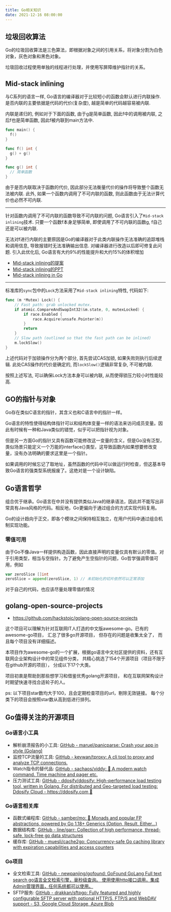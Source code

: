 ```yaml
---
title: Go相关知识
date: 2021-12-16 08:00:00
---
```



垃圾回收算法
--------------------

Go的垃圾回收算法是三色算法，即根据对象之间的引用关系，将对象分割为白色对象，灰色对象和黑色对象。

垃圾回收过程使用单独的线程进行处理，并使用写屏障维护指针的关系。



Mid-stack inlining
--------------------

与C系列的语言一样, Go语言的编译器对于比较短小的函数会默认进行内联操作. 是否内联的主要依据是代码的代价(复杂度), 越是简单的代码越容易被内联. 

内联是递归的, 例如对于下面的函数, 由于g是简单函数, 因此f中的调用被内联, 之后f也是简单函数, 因此f被内联到main方法中.

```go
func main() {
  f()
}

func f() int {
  g() + g()
}

func g() int {
  // 简单函数
}
```

由于是否内联取决于函数的代价, 因此部分无法衡量代价的操作将导致整个函数无法被内联. 此外, 如果一个函数内调用了不可内联的函数, 则此函数由于无法计算代价也必然不可内联.

--------

针对函数内调用了不可内联的函数导致不可内联的问题, Go语言引入了`Mid-stack inlining`技术. 只要一个函数f本身足够简单, 即使调用了不可内联的函数g, f自己还是可以被内联.

无法对f进行内联的主要原因是Go的编译器对于此类内联操作无法准确的追踪堆栈和调用信息, 导致报错时无法准确输出信息. 对编译器进行改造以后即可修复此问题. 引入此优化后, Go语言有大约9%的性能提升和大约15%的体积增加


- [Mid-stack inlining的提案](https://go.googlesource.com/proposal/+/master/design/19348-midstack-inlining.md)
- [Mid-stack inlining的PPT](https://docs.google.com/presentation/d/1Wcblp3jpfeKwA0Y4FOmj63PW52M_qmNqlQkNaLj0P5o/edit#slide=id.p)
- [Mid-stack inlining in Go](https://dave.cheney.net/2020/05/02/mid-stack-inlining-in-go)


--------------

标准库的`sync`包中的`Lock`方法采用了`Mid-stack inlining`特性, 代码如下:

```go
func (m *Mutex) Lock() {
	// Fast path: grab unlocked mutex.
	if atomic.CompareAndSwapInt32(&m.state, 0, mutexLocked) {
		if race.Enabled {
			race.Acquire(unsafe.Pointer(m))
		}
		return
	}
	// Slow path (outlined so that the fast path can be inlined)
	m.lockSlow()
}
```

上述代码对于加锁操作分为两个部分, 首先尝试CAS加锁, 如果失败则执行后续逻辑. 此处CAS操作的代价是确定的, 而`lockSlow()`逻辑非常复杂, 不可被内联. 

按照上述写法, 可以确保Lock方法本身可以被内联, 从而使得锁压力较小时性能较高.


GO的指针与对象
--------------

Go存在类似C语言的指针，其含义也和C语言中的指针一样。

Go语言的特性使得结构体指针可以和结构体变量一样的语法来访问成员变量。因此有时候有一种和Java类似的错觉，似乎可以把指针视为对象。

但是另一方面Go的指针又具有函数可能修改这一变量的含义，但是Go没有泛型，类似场景只能定义一个万能的interface{}类型，这导致函数内如果想要修改变量，没有办法明确的要求这里是一个指针。 

如果调用的时候忘记了取地址，虽然函数的代码中可以做运行时检查，但这基本导致Go语言的强类型系统报废了。这绝对是一个设计缺陷。



Go语言哲学
-------------

组合优于继承。Go语言在中并没有提供类似Java的继承语法，因此并不能写出非常具有Java风格的代码。相反地，Go更偏向于通过组合的方式实现代码复用。

Go的设计趋向于正交，即各个模块之间保持相互独立，在用户代码中通过组合机制实现功能。


### 零值可用

由于Go不像Java一样提供构造函数，因此直接声明的变量仅具有默认的零值。对于引用类型，相当与空指针。为了避免产生空指针的问题，Go哲学强调零值可用，例如

```go
var zeroSlice []int
zeroSlice = append(zeroSlice, 1) // 未初始化的切片依然可以正常添加
```

对于自己的代码，也应该尽量处理零值的情况




golang-open-source-projects
----------------------------------

- https://github.com/hackstoic/golang-open-source-projects

这个项目可以理解为针对互联网IT人打造的中文版awesome-go。已有的awesome-go项目， 汇总了很多go开源项目， 但存在的问题是收集太全了， 而且每个项目没有详细描述。

本项目作为awesome-go的一个扩展，根据go语言中文社区提供的资料，还有互联网企业架构设计中的常见组件分类， 共精心挑选了154个开源项目（项目不限于在github开源的项目）， 分成以下17个大类。

项目初衷是帮助到那些想学习和借鉴优秀golang开源项目， 和在互联网架构设计时期望快速寻找合适轮子的人。

ps: 以下项目star数均大于100，且会定期检查项目的url，剔除无效链接。 每个分类下的项目会按照star数从高到低进行排列。



Go值得关注的开源项目
---------------------------

### Go语言小工具

- 解析崩溃报告的小工具: [GitHub - maruel/panicparse: Crash your app in style (Golang)](https://github.com/maruel/panicparse)
- 监控TCP流量的工具: [GitHub - kevwan/tproxy: A cli tool to proxy and analyze TCP connections.](https://github.com/kevwan/tproxy)
- Watch指令的替代品: [GitHub - sachaos/viddy: 👀 A modern watch command. Time machine and pager etc.](https://github.com/sachaos/viddy)
- 压力测试工具: [GitHub - ddosify/ddosify: High-performance load testing tool, written in Golang. For distributed and Geo-targeted load testing: Ddosify Cloud - https://ddosify.com 🚀](https://github.com/ddosify/ddosify)


### Go语言相关库

- 函数式编程库: [GitHub - samber/mo: 🦄  Monads and popular FP abstractions, powered by Go 1.18+ Generics (Option, Result, Either...)](https://github.com/samber/mo)
- 数据结构库: [GitHub - line/garr: Collection of high performance, thread-safe, lock-free go data structures](https://github.com/line/garr)
- 缓存库: [GitHub - muesli/cache2go: Concurrency-safe Go caching library with expiration capabilities and access counters](https://github.com/muesli/cache2go)

### Go项目

- 全文检索工具: [GitHub - newpanjing/gofound: GoFound GoLang Full text search go语言全文检索引擎，毫秒级查询。 使用使用http接口调用，集成Admin管理界面，任何系统都可以使用。](https://github.com/newpanjing/gofound)
- SFTP服务: [GitHub - drakkan/sftpgo: Fully featured and highly configurable SFTP server with optional HTTP/S, FTP/S and WebDAV support - S3, Google Cloud Storage, Azure Blob](https://github.com/drakkan/sftpgo)




